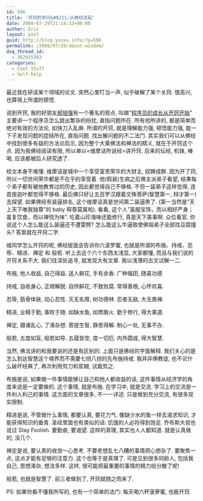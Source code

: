 ```yaml
---
id: 596
title: '开窍的学问&#8211;从佛经说起'
date: 2008-07-29T21:14:33+00:00
author: Eric
layout: post
guid: http://blog.youxu.info/?p=596
permalink: /2008/07/29/about-wisdom/
dsq_thread_id:
  - 362935383
categories:
  - Cool Stuff
  - Self-help
---
```

最近我在研读某个领域的论文. 突然心里叮当一声, 似乎破解了某个关窍. 很高兴, 也算得上所谓的顿悟.

说到开窍, 我的好朋友[郝培强](http://www.tinydust.net/prog/diary/diary.htm)有一个著名的观点, 叫做&#8221;[程序员的成长从开窍开始](http://www.tinydust.net/prog/diary/2007/12/blog-post.html)&#8221; 主要讲一个程序员怎么跳出繁杂的纷扰, 直指问题所在. 所有他所讲的, 都是简单而绝对有效的方法论, 如快刀入乱麻. 所谓的开窍, 就是理解能力强, 顿悟能力强, 能一下子发现问题的症结所在, 直指问题. 找出解问题的不二法门. 其实我们可以从佛经中找到很多有益的方法论启示, 因为整个大乘佛法和禅法的精义, 就在于开窍这个点. 因为我佛经阅读有限, 所以单以<维摩诘所说经>讲开窍. 后来的坛经, 机锋, 棒喝, 应该都被后人研究透了.

经文本身不难懂: 维摩诘是城中一个享受富贵荣华的大财主, 奴婢成群. 因为开了窍, 所以一切世间荣华都是不在乎的享受着. 他(假装)生病之后佛主派弟子看望, 结果每个弟子都有被他教育过的历史, 因此都觉得自己不够格. 不但一袋弟子这样觉得, 连首座迦叶都觉得不够格. 最后佛只好让五百罗汉跟着文殊菩萨(智慧第一, 辩才第一) 去探望. 如果佛经有装逼排名, 这个维摩诘真是世间第二装逼男了. (第一当然是&#8221;天上天下唯我独尊&#8221;的 baby 释尊莫属啦). 看看, 这个人&#8221;虽服宝饰，而以相好严身；虽复饮食，而以禅悦为味&#8221;. 吃着山珍海味还能修行, 真是天下美事啊. 众位看官, 你说这个人怎么能这么装逼还不遭雷劈? 怎么能这么牛逼致使佛祖弟子全部找豆腐撞头? 答案就在开窍二字.
  
维同学怎么开窍的呢, 佛经层面会告诉你六波罗蜜, 也就是所谓的布施、持戒、忍辱、精进、禅定 和 般若. 听上去这个六个东西太浅显, 大家都懂, 而且与我们说的开窍关系不大. 我们往深处追寻, 就发现大有文章. 我以浅薄的古文试解一二.

布施, 他人收益, 自己得益. 送人鲜花, 手有余香. 广种福田, 随喜功德
  
持戒, 自收身心, 正顺解脱. 自供鲜花, 不致败腐. 常得善根, 心怀欢喜.
  
忍辱, 筋骨体肤, 动心忍性. 灭无名障, 树功德林. 忍者无敌, 大无畏禅.
  
精进, 业精于勤, 事败于随. 如缺水鱼, 如燃眉火. 勤于修行, 得大乘道.
  
禅定, 摄诸乱心, 了淆杂想. 菩提生智, 静思得解. 制心一处, 无事不办.
  
般若, 五度如盲, 般若如导. 五蕴皆空, 度一切厄. 内外圆成, 得大智慧.

当然, 佛法讲的和我要说的还是有区别的. 上面只是佛经的字面解释. 我们关心的是怎么到达智慧这个境界而不需要七拐八拐的先布施持戒. 我并非佛教徒, 也不论什么破坏经典了, 再次利用剪刀和浆糊, 试裁剪之.
  
布施是说, 如果做一件事情能够让自己和他人都收益的话, 这件事情从经济学的角度来说是一定要做的. 这个事情, 就是布施. 在学习中, 就是交流. 学习上的交流是一件利人利己的事情. 这方面的文章很多, 不一一详述. 只是做到充分交流, 有很多现实限制.

精进是说, 不管做什么事情, 都要认真, 要花力气. 像缺少水的鱼一样去渴求知识, 才能获得知识的垂青. 圣经里面也有类似的话: 饥饿的人必将得到饱足. 乔布斯大叔也说过 Stay Foolish. 要勤奋, 要渴望. 这样的真理, 其实也人人都知道. 就是认真做的, 没几个.

禅定是说, 要认真的收敛一心思考. 不要老想乱七八糟的事情把心想杂了. 要聚焦一点, 这点才能有足够的注意力. 这个也等于是真理了. 可是见到很多同龄人, 包括我自己, 思想淆杂, 想法多样. 这样, 很可能把最重要的事情的精力给分散了呢!

般若, 也就是智慧了. 前三者做到了, 开窍就随之而来了.

PS: 如果你看不懂我所写的, 也有一个简单的法门: 每天喝六杯菠萝蜜, 也能开窍.